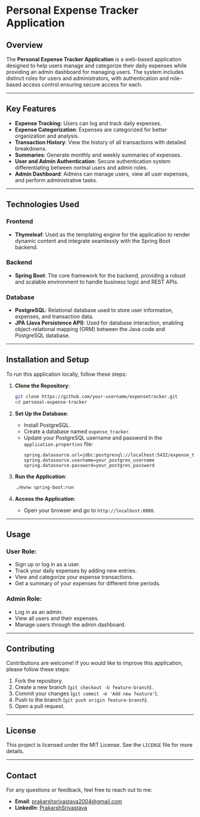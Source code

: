 # Personal Expense Tracker Application

## Overview

The **Personal Expense Tracker Application** is a web-based application designed to help users manage and categorize their daily expenses while providing an admin dashboard for managing users. The system includes distinct roles for users and administrators, with authentication and role-based access control ensuring secure access for each.

---

## Key Features

- **Expense Tracking**: Users can log and track daily expenses.
- **Expense Categorization**: Expenses are categorized for better organization and analysis.
- **Transaction History**: View the history of all transactions with detailed breakdowns.
- **Summaries**: Generate monthly and weekly summaries of expenses.
- **User and Admin Authentication**: Secure authentication system differentiating between normal users and admin roles.
- **Admin Dashboard**: Admins can manage users, view all user expenses, and perform administrative tasks.

---

## Technologies Used

### Frontend
- **Thymeleaf**: Used as the templating engine for the application to render dynamic content and integrate seamlessly with the Spring Boot backend.

### Backend
- **Spring Boot**: The core framework for the backend, providing a robust and scalable environment to handle business logic and REST APIs.

### Database
- **PostgreSQL**: Relational database used to store user information, expenses, and transaction data.
- **JPA (Java Persistence API)**: Used for database interaction, enabling object-relational mapping (ORM) between the Java code and PostgreSQL database.

---

## Installation and Setup

To run this application locally, follow these steps:

1. **Clone the Repository**:
    ```bash
    git clone https://github.com/your-username/expensetracker.git
    cd personal-expense-tracker
    ```

2. **Set Up the Database**:
   - Install PostgreSQL.
   - Create a database named `expense_tracker`.
   - Update your PostgreSQL username and password in the `application.properties` file:
     ```properties
     spring.datasource.url=jdbc:postgresql://localhost:5432/expense_tracker
     spring.datasource.username=your_postgres_username
     spring.datasource.password=your_postgres_password
     ```

3. **Run the Application**:
    ```bash
    ./mvnw spring-boot:run
    ```

4. **Access the Application**:
   - Open your browser and go to `http://localhost:8080`.

---

## Usage

### User Role:
- Sign up or log in as a user.
- Track your daily expenses by adding new entries.
- View and categorize your expense transactions.
- Get a summary of your expenses for different time periods.

### Admin Role:
- Log in as an admin.
- View all users and their expenses.
- Manage users through the admin dashboard.

---

## Contributing

Contributions are welcome! If you would like to improve this application, please follow these steps:

1. Fork the repository.
2. Create a new branch (`git checkout -b feature-branch`).
3. Commit your changes (`git commit -m 'Add new feature'`).
4. Push to the branch (`git push origin feature-branch`).
5. Open a pull request.

---

## License

This project is licensed under the MIT License. See the `LICENSE` file for more details.

---

## Contact

For any questions or feedback, feel free to reach out to me:

- **Email**: prakarshsrivastava2004@gmail.com
- **LinkedIn**: [PrakarshSrivastava](www.linkedin.com/in/prakarsh-srivastava-2352412a7)

